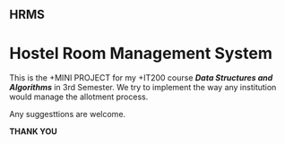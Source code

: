 ## HRMS
# Hostel Room Management System


This is the +MINI PROJECT for my +IT200 course **_Data Structures and Algorithms_** in 3rd Semester.
We try to implement the way any institution would manage the allotment process.

Any suggesttions are welcome.


**THANK YOU**
